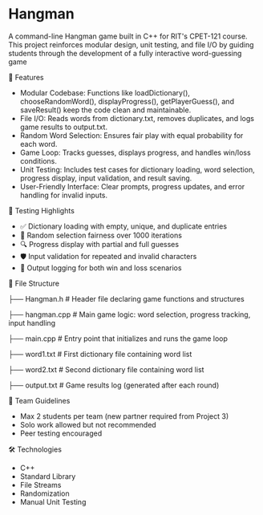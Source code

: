 # Hangman
A command-line Hangman game built in C++ for RIT's CPET-121 course. This project reinforces modular design, unit testing, and file I/O by guiding students through the development of a fully interactive word-guessing game

🧩 Features
- Modular Codebase: Functions like loadDictionary(), chooseRandomWord(), displayProgress(), getPlayerGuess(), and saveResult() keep the code clean and maintainable.
- File I/O: Reads words from dictionary.txt, removes duplicates, and logs game results to output.txt.
- Random Word Selection: Ensures fair play with equal probability for each word.
- Game Loop: Tracks guesses, displays progress, and handles win/loss conditions.
- Unit Testing: Includes test cases for dictionary loading, word selection, progress display, input validation, and result saving.
- User-Friendly Interface: Clear prompts, progress updates, and error handling for invalid inputs.

🧪 Testing Highlights
- ✅ Dictionary loading with empty, unique, and duplicate entries
- 🎲 Random selection fairness over 1000 iterations
- 🔍 Progress display with partial and full guesses
- 🛡️ Input validation for repeated and invalid characters
- 📝 Output logging for both win and loss scenarios

📁 File Structure

├── Hangman.h           # Header file declaring game functions and structures

├── hangman.cpp         # Main game logic: word selection, progress tracking, input handling

├── main.cpp            # Entry point that initializes and runs the game loop

├── word1.txt           # First dictionary file containing word list

├── word2.txt           # Second dictionary file containing word list

├── output.txt          # Game results log (generated after each round)


👥 Team Guidelines
- Max 2 students per team (new partner required from Project 3)
- Solo work allowed but not recommended
- Peer testing encouraged


🛠️ Technologies
- C++
- Standard Library
- File Streams
- Randomization
- Manual Unit Testing

